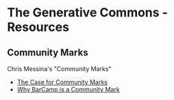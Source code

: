 # The Generative Commons - Resources

## Community Marks

Chris Messina's "Community Marks"

-   [The Case for Community Marks](https://factoryjoe.com/2006/01/14/the-case-for-community-marks/)
-   [Why BarCamp is a Community Mark](https://factoryjoe.com/2006/05/29/why-barcamp-is-a-community-mark/)


